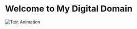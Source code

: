 

# Welcome to My Digital Domain

![Text Animation](https://media.giphy.com/media/3o7abldj0b3rxrZUxW/giphy.gif)

